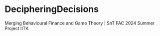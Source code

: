 # DecipheringDecisions
Merging Behavioural Finance and Game Theory | SnT FAC 2024 Summer Project IITK
